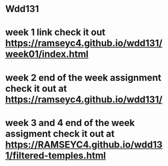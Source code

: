 # Wdd131 

# week 1 link check it out  https://ramseyc4.github.io/wdd131/week01/index.html

# week 2 end of the week assignment check it out at https://ramseyc4.github.io/wdd131/

# week 3 and 4 end of the week assigment check it out at  https://RAMSEYC4.github.io/wdd131/filtered-temples.html
